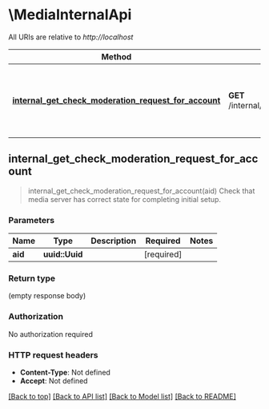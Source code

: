 # \MediaInternalApi

All URIs are relative to *http://localhost*

Method | HTTP request | Description
------------- | ------------- | -------------
[**internal_get_check_moderation_request_for_account**](MediaInternalApi.md#internal_get_check_moderation_request_for_account) | **GET** /internal/media_api/moderation/request/{aid} | Check that media server has correct state for completing initial setup.



## internal_get_check_moderation_request_for_account

> internal_get_check_moderation_request_for_account(aid)
Check that media server has correct state for completing initial setup.

### Parameters


Name | Type | Description  | Required | Notes
------------- | ------------- | ------------- | ------------- | -------------
**aid** | **uuid::Uuid** |  | [required] |

### Return type

 (empty response body)

### Authorization

No authorization required

### HTTP request headers

- **Content-Type**: Not defined
- **Accept**: Not defined

[[Back to top]](#) [[Back to API list]](../README.md#documentation-for-api-endpoints) [[Back to Model list]](../README.md#documentation-for-models) [[Back to README]](../README.md)

